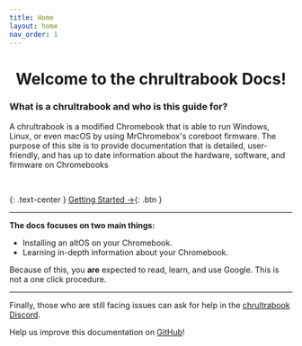 ```yaml
---
title: Home
layout: home
nav_order: 1
---
```


<h1><div align="center">Welcome to the chrultrabook Docs!</div></h1>

### What is a chrultrabook and who is this guide for?

A chrultrabook is a modified Chromebook that is able to run Windows, Linux, or even macOS by using MrChromebox's coreboot firmware. The purpose of this site is to provide documentation that is detailed, user-friendly, and has up to date information about the hardware, software, and firmware on Chromebooks

<br>

{: .text-center }
<span class="fs-6">
[Getting Started →](docs/getting-started.html){: .btn }
</span>

--------------------------------------

**The docs focuses on two main things:**

*   Installing an altOS on your Chromebook.
*   Learning in-depth information about your Chromebook.

Because of this, you **are** expected to read, learn, and use Google. This is not a one click procedure.

--------------------------------------

Finally, those who are still facing issues can ask for help in the [chrultrabook Discord](https://discord.com/invite/tkPTk5w).

Help us improve this documentation on [GitHub](https://github.com/chrultrabook/docs/)!
